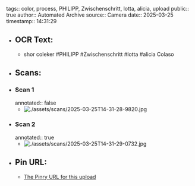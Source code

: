 tags:: color, process, PHILIPP, Zwischenschritt, lotta, alicia, upload
public:: true
author:: Automated Archive
source:: Camera
date:: 2025-03-25
timestamp:: 14:31:29

- ## OCR Text:
	- shor coleker
	  #PHILIPP
	  #Zwischenschritt
	  #lotta
	  #alicia
	  Colaso
- ## Scans:
- ### Scan 1
  annotated:: false
	- ![./assets/scans/2025-03-25T14-31-28-9820.jpg](./assets/scans/2025-03-25T14-31-28-9820.jpg)
- ### Scan 2
  annotated:: true
	- ![./assets/scans/2025-03-25T14-31-29-0732.jpg](./assets/scans/2025-03-25T14-31-29-0732.jpg)
- ## Pin URL:
	- [The Pinry URL for this upload](https://pinry.petau.net/pins/289/)